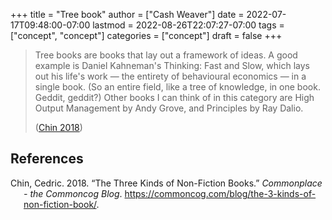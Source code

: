 +++
title = "Tree book"
author = ["Cash Weaver"]
date = 2022-07-17T09:48:00-07:00
lastmod = 2022-08-26T22:07:27-07:00
tags = ["concept", "concept"]
categories = ["concept"]
draft = false
+++

> Tree books are books that lay out a framework of ideas. A good example is Daniel Kahneman's Thinking: Fast and Slow, which lays out his life's work — the entirety of behavioural economics — in a single book. (So an entire field, like a tree of knowledge, in one book. Geddit, geddit?) Other books I can think of in this category are High Output Management by Andy Grove, and Principles by Ray Dalio.
>
> (<a href="#citeproc_bib_item_1">Chin 2018</a>)

## References

<style>.csl-entry{text-indent: -1.5em; margin-left: 1.5em;}</style><div class="csl-bib-body">
  <div class="csl-entry"><a id="citeproc_bib_item_1"></a>Chin, Cedric. 2018. “The Three Kinds of Non-Fiction Books.” <i>Commonplace - the Commoncog Blog</i>. <a href="https://commoncog.com/blog/the-3-kinds-of-non-fiction-book/">https://commoncog.com/blog/the-3-kinds-of-non-fiction-book/</a>.</div>
</div>
